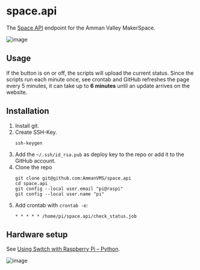 # space.api
The [Space API](https://spaceapi.io/) endpoint for the Amman Valley MakerSpace.

![image](https://user-images.githubusercontent.com/564768/180646227-e5a9dec4-6eba-4ac0-867f-9a7d7889ea16.png)

## Usage

If the button is on or off, the scripts will upload the current status.
Since the scripts run each minute once, see crontab and
GitHub refreshes the page every 5 minutes, it can take up to 
**6 minutes** until an update arrives on the website.

## Installation

1. Install git.
2. Create SSH-Key. 
    ```
    ssh-keygen
    ```
3. Add the `~/.ssh/id_rsa.pub` as deploy key to the repo or add it to the GitHub account.
4. Clone the repo
    ```
    git clone git@github.com:AmmanVMS/space.api
    cd space.api
    git config --local user.email "pi@raspi"
    git config --local user.name "pi"
    ```
5. Add crontab with `crontab -e`:
    ```
    * * * * * /home/pi/space.api/check_status.job
    ```

## Hardware setup

See [Using Switch with Raspberry Pi – Python](https://electrosome.com/using-switch-raspberry-pi/).

![image](https://user-images.githubusercontent.com/564768/179254745-3d816c42-57bd-415f-a971-402d4f052f74.png)
